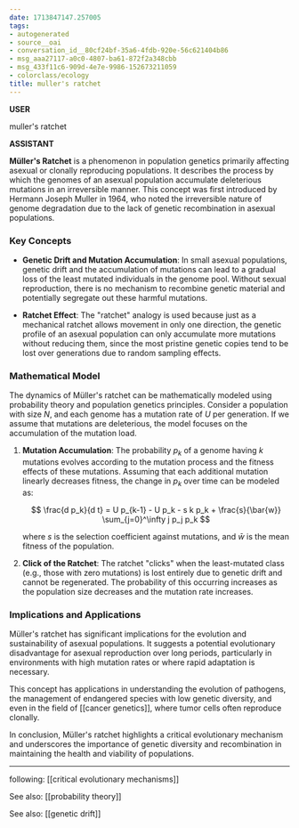 ```yaml
---
date: 1713847147.257005
tags:
- autogenerated
- source__oai
- conversation_id__80cf24bf-35a6-4fdb-920e-56c621404b86
- msg_aaa27117-a0c0-4807-ba61-872f2a348cbb
- msg_433f11c6-909d-4e7e-9986-152673211059
- colorclass/ecology
title: muller's ratchet
---
```


**USER**

muller's ratchet


**ASSISTANT**

**Müller's Ratchet** is a phenomenon in population genetics primarily affecting asexual or clonally reproducing populations. It describes the process by which the genomes of an asexual population accumulate deleterious mutations in an irreversible manner. This concept was first introduced by Hermann Joseph Muller in 1964, who noted the irreversible nature of genome degradation due to the lack of genetic recombination in asexual populations.

### Key Concepts

- **Genetic Drift and Mutation Accumulation**: In small asexual populations, genetic drift and the accumulation of mutations can lead to a gradual loss of the least mutated individuals in the genome pool. Without sexual reproduction, there is no mechanism to recombine genetic material and potentially segregate out these harmful mutations.

- **Ratchet Effect**: The "ratchet" analogy is used because just as a mechanical ratchet allows movement in only one direction, the genetic profile of an asexual population can only accumulate more mutations without reducing them, since the most pristine genetic copies tend to be lost over generations due to random sampling effects.

### Mathematical Model

The dynamics of Müller's ratchet can be mathematically modeled using probability theory and population genetics principles. Consider a population with size $N$, and each genome has a mutation rate of $U$ per generation. If we assume that mutations are deleterious, the model focuses on the accumulation of the mutation load.

1. **Mutation Accumulation**: The probability $p_k$ of a genome having $k$ mutations evolves according to the mutation process and the fitness effects of these mutations. Assuming that each additional mutation linearly decreases fitness, the change in $p_k$ over time can be modeled as:

   $$
   \frac{d p_k}{d t} = U p_{k-1} - U p_k - s k p_k + \frac{s}{\bar{w}} \sum_{j=0}^\infty j p_j p_k
   $$

   where $s$ is the selection coefficient against mutations, and $\bar{w}$ is the mean fitness of the population.

2. **Click of the Ratchet**: The ratchet "clicks" when the least-mutated class (e.g., those with zero mutations) is lost entirely due to genetic drift and cannot be regenerated. The probability of this occurring increases as the population size decreases and the mutation rate increases.

### Implications and Applications

Müller's ratchet has significant implications for the evolution and sustainability of asexual populations. It suggests a potential evolutionary disadvantage for asexual reproduction over long periods, particularly in environments with high mutation rates or where rapid adaptation is necessary.

This concept has applications in understanding the evolution of pathogens, the management of endangered species with low genetic diversity, and even in the field of [[cancer genetics]], where tumor cells often reproduce clonally.

In conclusion, Müller's ratchet highlights a critical evolutionary mechanism and underscores the importance of genetic diversity and recombination in maintaining the health and viability of populations.


---


following: [[critical evolutionary mechanisms]]

See also: [[probability theory]]


See also: [[genetic drift]]